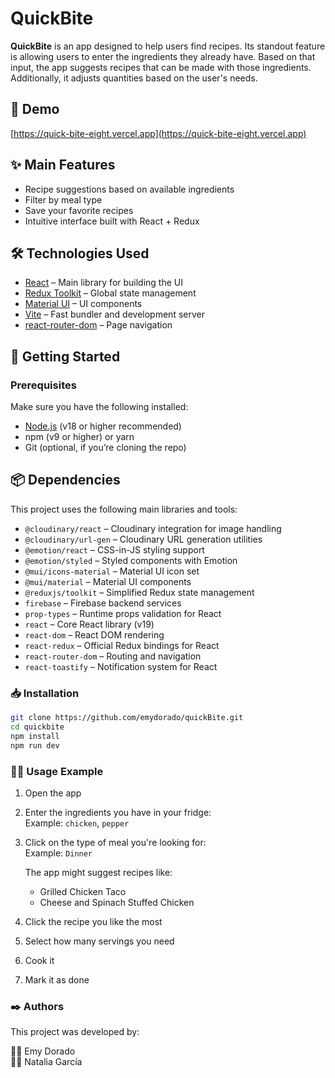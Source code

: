 # QuickBite 

**QuickBite** is an app designed to help users find recipes. Its standout feature is allowing users to enter the ingredients they already have. Based on that input, the app suggests recipes that can be made with those ingredients. Additionally, it adjusts quantities based on the user's needs.

## 🚀 Demo

[https://quick-bite-eight.vercel.app](https://quick-bite-eight.vercel.app)

## ✨ Main Features

- Recipe suggestions based on available ingredients  
- Filter by meal type  
- Save your favorite recipes  
- Intuitive interface built with React + Redux  

## 🛠️ Technologies Used

- [React](https://reactjs.org/) – Main library for building the UI  
- [Redux Toolkit](https://redux-toolkit.js.org/) – Global state management  
- [Material UI](https://mui.com/) – UI components  
- [Vite](https://vitejs.dev/) – Fast bundler and development server  
- [react-router-dom](https://reactrouter.com/) – Page navigation  

## 🚧 Getting Started

### Prerequisites

Make sure you have the following installed:

- [Node.js](https://nodejs.org/) (v18 or higher recommended)  
- npm (v9 or higher) or yarn  
- Git (optional, if you’re cloning the repo)

## 📦 Dependencies

This project uses the following main libraries and tools:

- `@cloudinary/react` – Cloudinary integration for image handling  
- `@cloudinary/url-gen` – Cloudinary URL generation utilities  
- `@emotion/react` – CSS-in-JS styling support  
- `@emotion/styled` – Styled components with Emotion  
- `@mui/icons-material` – Material UI icon set  
- `@mui/material` – Material UI components  
- `@reduxjs/toolkit` – Simplified Redux state management  
- `firebase` – Firebase backend services  
- `prop-types` – Runtime props validation for React  
- `react` – Core React library (v19)  
- `react-dom` – React DOM rendering  
- `react-redux` – Official Redux bindings for React  
- `react-router-dom` – Routing and navigation  
- `react-toastify` – Notification system for React

### 📥 Installation

```bash
git clone https://github.com/emydorado/quickBite.git
cd quickbite
npm install
npm run dev
```
### 👩‍🍳 Usage Example

1. Open the app

2. Enter the ingredients you have in your fridge:  
   Example: `chicken`, `pepper`

3. Click on the type of meal you're looking for:  
   Example: `Dinner`

   The app might suggest recipes like:  
   - Grilled Chicken Taco  
   - Cheese and Spinach Stuffed Chicken  

4. Click the recipe you like the most  
5. Select how many servings you need  
6. Cook it  
7. Mark it as done

### ✒️ Authors

This project was developed by:

👩‍💻 Emy Dorado  
👩‍💻 Natalia García
